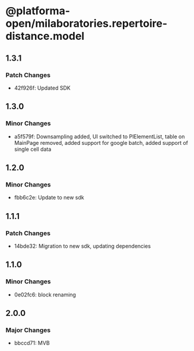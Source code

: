 # @platforma-open/milaboratories.repertoire-distance.model

## 1.3.1

### Patch Changes

- 42f926f: Updated SDK

## 1.3.0

### Minor Changes

- a5f579f: Downsampling added, UI switched to PlElementList, table on MainPage removed, added support for google batch, added support of single cell data

## 1.2.0

### Minor Changes

- fbb6c2e: Update to new sdk

## 1.1.1

### Patch Changes

- 14bde32: Migration to new sdk, updating dependencies

## 1.1.0

### Minor Changes

- 0e02fc6: block renaming

## 2.0.0

### Major Changes

- bbccd71: MVB
